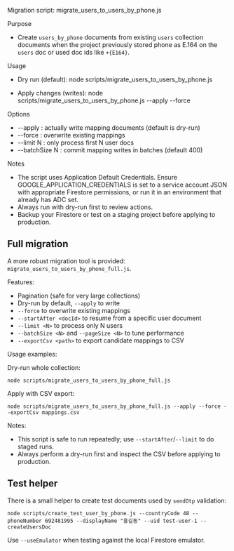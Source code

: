 Migration script: migrate_users_to_users_by_phone.js

Purpose
- Create `users_by_phone` documents from existing `users` collection documents when the project previously stored phone as E.164 on the `users` doc or used doc ids like `+{E164}`.

Usage
- Dry run (default):
  node scripts/migrate_users_to_users_by_phone.js

- Apply changes (writes):
  node scripts/migrate_users_to_users_by_phone.js --apply --force

Options
- --apply : actually write mapping documents (default is dry-run)
- --force : overwrite existing mappings
- --limit N : only process first N user docs
- --batchSize N : commit mapping writes in batches (default 400)

Notes
- The script uses Application Default Credentials. Ensure GOOGLE_APPLICATION_CREDENTIALS is set to a service account JSON with appropriate Firestore permissions, or run it in an environment that already has ADC set.
- Always run with dry-run first to review actions.
- Backup your Firestore or test on a staging project before applying to production.

Full migration
--
A more robust migration tool is provided: `migrate_users_to_users_by_phone_full.js`.

Features:
- Pagination (safe for very large collections)
- Dry-run by default, `--apply` to write
- `--force` to overwrite existing mappings
- `--startAfter <docId>` to resume from a specific user document
- `--limit <N>` to process only N users
- `--batchSize <N>` and `--pageSize <N>` to tune performance
- `--exportCsv <path>` to export candidate mappings to CSV

Usage examples:

Dry-run whole collection:
```
node scripts/migrate_users_to_users_by_phone_full.js
```

Apply with CSV export:
```
node scripts/migrate_users_to_users_by_phone_full.js --apply --force --exportCsv mappings.csv
```

Notes:
- This script is safe to run repeatedly; use `--startAfter`/`--limit` to do staged runs.
- Always perform a dry-run first and inspect the CSV before applying to production.

Test helper
--
There is a small helper to create test documents used by `sendOtp` validation:

```
node scripts/create_test_user_by_phone.js --countryCode 48 --phoneNumber 692481995 --displayName "홍길동" --uid test-user-1 --createUsersDoc
```

Use `--useEmulator` when testing against the local Firestore emulator.
